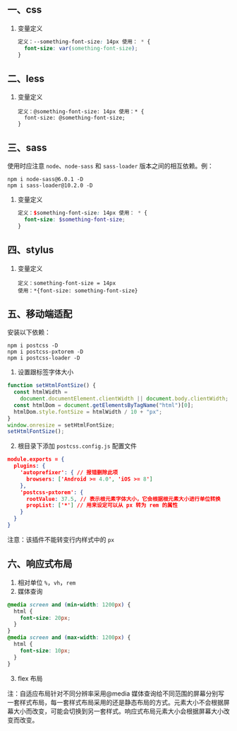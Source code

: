 ## 一、css

1. 变量定义
   ```css
   定义：--something-font-size: 14px 使用： * {
     font-size: var(something-font-size);
   }
   ```

## 二、less

1. 变量定义
   ```less
   定义：@something-font-size: 14px 使用：* {
     font-size: @something-font-size;
   }
   ```

## 三、sass

使用时应注意 `node`、`node-sass` 和 `sass-loader` 版本之间的相互依赖。例：

```shell
npm i node-sass@6.0.1 -D
npm i sass-loader@10.2.0 -D
```

1. 变量定义
   ```scss
   定义：$something-font-size: 14px 使用： * {
     font-size: $something-font-size;
   }
   ```

## 四、stylus

1. 变量定义
   ```stylus
   定义：something-font-size = 14px
   使用：*{font-size: something-font-size}
   ```

## 五、移动端适配

安装以下依赖：

```shell
npm i postcss -D
npm i postcss-pxtorem -D
npm i postcss-loader -D

```

1. 设置跟标签字体大小

```js
function setHtmlFontSize() {
  const htmlWidth =
    document.documentElement.clientWidth || document.body.clientWidth;
  const htmlDom = document.getElementsByTagName("html")[0];
  htmlDom.style.fontSize = htmlWidth / 10 + "px";
}
window.onresize = setHtmlFontSize;
setHtmlFontSize();
```

2. 根目录下添加 `postcss.config.js` 配置文件

```json
module.exports = {
  plugins: {
    'autoprefixer': { // 报错删除此项
      browsers: ['Android >= 4.0', 'iOS >= 8']
    },
    'postcss-pxtorem': {
      rootValue: 37.5, // 表示根元素字体大小，它会根据根元素大小进行单位转换
      propList: ['*'] // 用来设定可以从 px 转为 rem 的属性
    }
  }
}
```

注意：该插件不能转变行内样式中的 `px`

## 六、响应式布局

1. 相对单位 `%`，`vh`，`rem`
2. 媒体查询

```css
@media screen and (min-width: 1200px) {
  html {
    font-size: 20px;
  }
}
@media screen and (max-width: 1200px) {
  html {
    font-size: 10px;
  }
}
```

3. flex 布局

注：自适应布局针对不同分辨率采用@media 媒体查询给不同范围的屏幕分别写一套样式布局，每一套样式布局采用的还是静态布局的方式。元素大小不会根据屏幕大小而改变，可能会切换到另一套样式。响应式布局元素大小会根据屏幕大小改变而改变。

